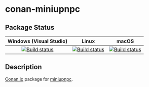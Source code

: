 # conan-miniupnpc

## Package Status

| Windows (Visual Studio) | Linux | macOS |
|:-----------------------:|:-----:|:-----:|
|[![Build status](https://github.com/SpaceIm/conan-miniupnpc/workflows/.github/workflows/windows.yml/badge.svg?branch=testing%2F2.2.2)](https://github.com/SpaceIm/conan-miniupnpc/actions/workflows/windows.yml?query=branch%3Atesting%2F2.2.2)|[![Build status](https://github.com/SpaceIm/conan-miniupnpc/workflows/.github/workflows/linux.yml/badge.svg?branch=testing%2F2.2.2)](https://github.com/SpaceIm/conan-miniupnpc/actions/workflows/linux.yml?query=branch%3Atesting%2F2.2.2)|[![Build status](https://github.com/SpaceIm/conan-miniupnpc/workflows/.github/workflows/macos.yml/badge.svg?branch=testing%2F2.2.2)](https://github.com/SpaceIm/conan-miniupnpc/actions/workflows/macos.yml?query=branch%3Atesting%2F2.2.2)|

## Description

[Conan.io](https://conan.io) package for [miniupnpc](https://github.com/miniupnp/miniupnp).
